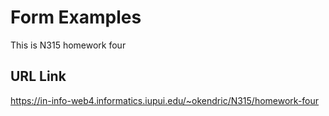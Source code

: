 # Form Examples

This is N315 homework four

## URL Link

https://in-info-web4.informatics.iupui.edu/~okendric/N315/homework-four



